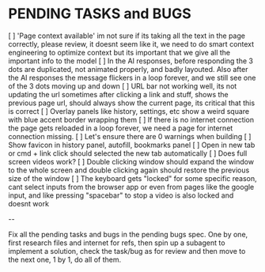 # PENDING TASKS and BUGS

[ ] 'Page context available' im not sure if its taking all the text in the page correctly, please review, it doesnt seem like it, we need to do smart context engineering to optimize context but its important that we give all the important info to the model
[ ] In the AI responses, before responding the 3 dots are duplicated, not animated properly, and badly layouted. Also after the AI responses the message flickers in a loop forever, and we still see one of the 3 dots moving up and down
[ ] URL bar not working well, its not updating the url sometimes after clicking a link and stuff, shows the previous page url, should always show the current page, its critical that this is correct
[ ] Overlay panels like history, settings, etc show a weird square with blue accent border wrapping them
[ ] If there is no internet connection the page gets reloaded in a loop forever, we need a page for internet connection missing.
[ ] Let's ensure there are 0 warnings when building
[ ] Show favicon in history panel, autofill, bookmarks panel
[ ] Open in new tab or cmd + link click should selected the new tab automatically
[ ] Does full screen videos work?
[ ] Double clicking window should expand the window to the whole screen and double clicking again should restore the previous size of the window
[ ] The keyboard gets "locked" for some specific reason, cant select inputs from the browser app or even from pages like the google input, and like pressing "spacebar" to stop a video is also locked and doesnt work

--

Fix all the pending tasks and bugs in the pending bugs spec. One by one, first research files and internet for refs, then spin up a subagent to implement a solution, check the task/bug as for review and then move to the next one, 1 by 1, do all of them.
